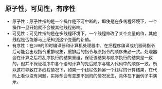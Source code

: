 ## 原子性，可见性，有序性

- 原子性：原子性指的是一个操作是不可中断的，即使是在多线程环境下，一个操作一旦开始就不会被其他线程影响。
- 可见性：可见性指的是在多线程环境下，一个线程修改了某个变量的值，其他线程是否能够马上感知到这个变量的新值。
- 有序性：在`JVM`的即时编译器和计算机处理器中，在把程序编译成机器码指令后可能会出现指令重排现象，重排后的指令与原指令的顺序未必一致。处理器会在计算之后将乱序执行的结果重组，保证该结果与顺序执行的结果是一致的，但并不保证程序中各个语句计算的先后顺序与输入代码中的顺序一致。所以这将导致在多线程情况下，如果一个线程依赖另一个线程的计算结果，在代码上看似没有问题，实际却会有意想不到的的情况发生，具体在下面例子中演示。

